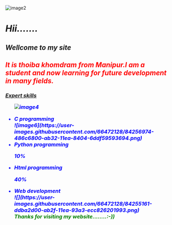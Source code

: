 ![image2](https://user-images.githubusercontent.com/66472128/84246901-e22d1880-ab24-11ea-9b92-894ed066b684.png)
<html>
 <body>
 <i>  <h1>Hii…….</h1><h2>Wellcome to my site</h2>
  
  
  
  
  
  
<font color="red"><h2>It is thoiba khomdram from Manipur.I am a student and now  learning for future development in many fields.</h2>
</font><b><h3><u>Expert skills<br></u>
 <ul type="disc">
<font color="blue">

![image4](https://user-images.githubusercontent.com/66472128/84256175-32aa7300-ab31-11ea-859c-a7b3b3281e6e.png)
 <li>C  programming <br>
 ![image6](https://user-images.githubusercontent.com/66472128/84256974-486c6800-ab32-11ea-8404-6ddf59593694.png)
  <br>
 
<li>Python programming<br>



 10%
 <br>
<li>Html programming<br>

 40%
 <br>
<li>Web development<br>
 ![](https://user-images.githubusercontent.com/66472128/84255161-ddba2d00-ab2f-11ea-93a3-ecc826201993.png)



 
 <br>
<font color="green"><i>Thanks for visiting my website……..:-))</i></font>

